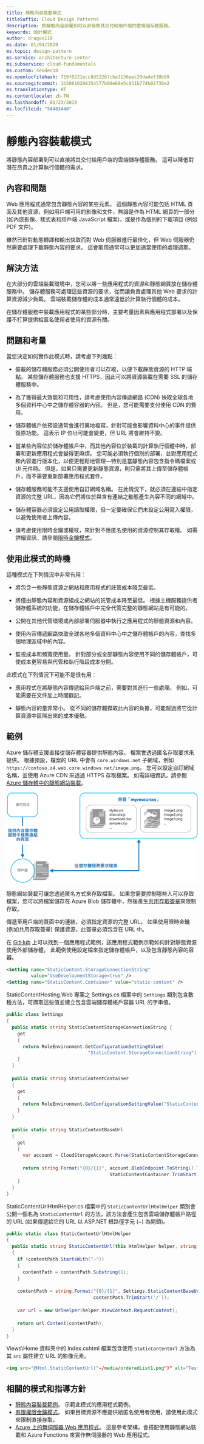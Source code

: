 ```yaml
---
title: 靜態內容裝載模式
titleSuffix: Cloud Design Patterns
description: 將靜態內容部署到可以直接將其交付給用戶端的雲端儲存體服務。
keywords: 設計模式
author: dragon119
ms.date: 01/04/2019
ms.topic: design-pattern
ms.service: architecture-center
ms.subservice: cloud-fundamentals
ms.custom: seodec18
ms.openlocfilehash: 719f0221ecc8d52267cba3136eec20dadef30b99
ms.sourcegitcommit: 1b50810208354577b00e89e5c031b774b02736e2
ms.translationtype: HT
ms.contentlocale: zh-TW
ms.lasthandoff: 01/23/2019
ms.locfileid: "54483440"
---
```

# <a name="static-content-hosting-pattern"></a>靜態內容裝載模式

將靜態內容部署到可以直接將其交付給用戶端的雲端儲存體服務。 這可以降低對潛在昂貴之計算執行個體的需求。

## <a name="context-and-problem"></a>內容和問題

Web 應用程式通常包含靜態內容的某些元素。 這個靜態內容可能包括 HTML 頁面及其他資源，例如用戶端可用的影像和文件，無論是作為 HTML 網頁的一部分 (如內嵌影像、樣式表和用戶端 JavaScript 檔案)，或是作為個別的下載項目 (例如 PDF 文件)。

雖然已針對動態轉譯和輸出快取而對 Web 伺服器進行最佳化，但 Web 伺服器仍然需要處理下載靜態內容的要求。 這會取用通常可以更加適當使用的處理週期。

## <a name="solution"></a>解決方法

在大部分的雲端裝載環境中，您可以將一些應用程式的資源和靜態網頁放在儲存體服務中。 儲存體服務可處理這些資源的要求，從而讓負責處理其他 Web 要求的計算資源減少負載。 雲端裝載儲存體的成本通常遠低於計算執行個體的成本。

在儲存體服務中裝載應用程式的某些部分時，主要考量因素與應用程式部署以及保護不打算提供給匿名使用者使用的資源有關。

## <a name="issues-and-considerations"></a>問題和考量

當您決定如何實作此模式時，請考慮下列幾點：

- 裝載的儲存體服務必須公開使用者可以存取，以便下載靜態資源的 HTTP 端點。 某些儲存體服務也支援 HTTPS，因此可以將資源裝載在需要 SSL 的儲存體服務中。

- 為了獲得最大效能和可用性，請考慮使用內容傳遞網路 (CDN) 快取全球各地多個資料中心中之儲存體容器的內容。 但是，您可能需要支付使用 CDN 的費用。

- 儲存體帳戶依預設通常會進行異地複寫，針對可能會影響資料中心的事件提供復原功能。 這表示 IP 位址可能會變更，但 URL 將會維持不變。

- 當某些內容位於儲存體帳戶中，而其他內容位於裝載的計算執行個體中時，部署和更新應用程式會變得更麻煩。 您可能必須執行個別的部署，並對應用程式和內容進行版本化，以便更輕鬆地管理&mdash;特別是當靜態內容包含指令碼檔案或 UI 元件時。 但是，如果只需要更新靜態資源，則只需將其上傳至儲存體帳戶，而不需要重新部署應用程式套件。

- 儲存體服務可能不支援使用自訂網域名稱。 在此情況下，就必須在連結中指定資源的完整 URL，因為它們將位於與含有連結之動態產生內容不同的網域中。

- 儲存體容器必須設定公用讀取權限，但一定要確保它們未設定公用寫入權限，以避免使用者上傳內容。

- 請考慮使用限時金鑰或權杖，來針對不應匿名使用的資源控制其存取權。 如需詳細資訊，請參閱[限時金鑰模式](./valet-key.md)。

## <a name="when-to-use-this-pattern"></a>使用此模式的時機

這種模式在下列情況中非常有用：

- 將包含一些靜態資源之網站和應用程式的託管成本降至最低。

- 將僅由靜態內容和資源組成之網站的託管成本降至最低。 根據主機服務提供者儲存體系統的功能，在儲存體帳戶中完全代管完整的靜態網站是有可能的。

- 公開在其他代管環境或內部部署伺服器中執行之應用程式的靜態資源和內容。

- 使用內容傳遞網路快取全球各地多個資料中心中之儲存體帳戶的內容，查找多個地理區域中的內容。

- 監視成本和頻寬使用量。 針對部分或全部靜態內容使用不同的儲存體帳戶，可使成本更容易與代管和執行階段成本分開。

此模式在下列情況下可能不是很有用：

- 應用程式在將靜態內容傳遞給用戶端之前，需要對其進行一些處理。 例如，可能需要在文件加上時間戳記。

- 靜態內容的量非常小。 從不同的儲存體擷取此內容的負擔，可能超過將它從計算資源中區隔出來的成本優勢。

## <a name="example"></a>範例

Azure 儲存體支援直接從儲存體容器提供靜態內容。 檔案會透過匿名存取要求來提供。 根據預設，檔案的 URL 中會有 `core.windows.net` 子網域，例如 `https://contoso.z4.web.core.windows.net/image.png`。 您可以設定自訂網域名稱，並使用 Azure CDN 來透過 HTTPS 存取檔案。 如需詳細資訊，請參閱 [Azure 儲存體中的靜態網站裝載](/azure/storage/blobs/storage-blob-static-website)。

![直接從儲存體服務傳遞應用程式的靜態部分](./_images/static-content-hosting-pattern.png)

靜態網站裝載可讓您透過匿名方式來存取檔案。 如果您需要控制哪些人可以存取檔案，您可以將檔案儲存在 Azure Blob 儲存體中，然後產生[共用存取簽章](/azure/storage/common/storage-dotnet-shared-access-signature-part-1)來限制存取。

傳遞至用戶端的頁面中的連結，必須指定資源的完整 URL。 如果使用限時金鑰 (例如共用存取簽章) 保護資源，此簽章必須包含在 URL 中。

在 [GitHub][sample-app] 上可以找到一個應用程式範例，該應用程式範例示範如何針對靜態資源使用外部儲存體。 此範例使用設定檔來指定儲存體帳戶，以及包含靜態內容的容器。

```xml
<Setting name="StaticContent.StorageConnectionString"
         value="UseDevelopmentStorage=true" />
<Setting name="StaticContent.Container" value="static-content" />
```

StaticContentHosting.Web 專案之 Settings.cs 檔案中的 `Settings` 類別包含數種方法，可擷取這些值並建立包含雲端儲存體帳戶容器 URL 的字串值。

```csharp
public class Settings
{
  public static string StaticContentStorageConnectionString {
    get
    {
      return RoleEnvironment.GetConfigurationSettingValue(
                              "StaticContent.StorageConnectionString");
    }
  }

  public static string StaticContentContainer
  {
    get
    {
      return RoleEnvironment.GetConfigurationSettingValue("StaticContent.Container");
    }
  }

  public static string StaticContentBaseUrl
  {
    get
    {
      var account = CloudStorageAccount.Parse(StaticContentStorageConnectionString);

      return string.Format("{0}/{1}", account.BlobEndpoint.ToString().TrimEnd('/'),
                                      StaticContentContainer.TrimStart('/'));
    }
  }
}
```

StaticContentUrlHtmlHelper.cs 檔案中的 `StaticContentUrlHtmlHelper` 類別會公開一個名為 `StaticContentUrl` 的方法，該方法會產生包含雲端儲存體帳戶路徑的 URL (如果傳遞給它的 URL 以 ASP.NET 根路徑字元 (~) 為開頭)。

```csharp
public static class StaticContentUrlHtmlHelper
{
  public static string StaticContentUrl(this HtmlHelper helper, string contentPath)
  {
    if (contentPath.StartsWith("~"))
    {
      contentPath = contentPath.Substring(1);
    }

    contentPath = string.Format("{0}/{1}", Settings.StaticContentBaseUrl.TrimEnd('/'),
                                contentPath.TrimStart('/'));

    var url = new UrlHelper(helper.ViewContext.RequestContext);

    return url.Content(contentPath);
  }
}
```

Views\Home 資料夾中的 Index.cshtml 檔案包含使用 `StaticContentUrl` 方法為其 `src` 屬性建立 URL 的影像元素。

```html
<img src="@Html.StaticContentUrl("~/media/orderedList1.png")" alt="Test Image" />
```

## <a name="related-patterns-and-guidance"></a>相關的模式和指導方針

- [靜態內容裝載範例][sample-app]。 示範此模式的應用程式範例。
- [有限權限金鑰模式](./valet-key.md)。 如果目標資源不應提供給匿名使用者使用，請使用此模式來限制直接存取。
- [Azure 上的無伺服器 Web 應用程式](../reference-architectures/serverless/web-app.md)。 這是參考架構，會搭配使用靜態網站裝載和 Azure Functions 來實作無伺服器的 Web 應用程式。

[sample-app]: https://github.com/mspnp/cloud-design-patterns/tree/master/static-content-hosting
